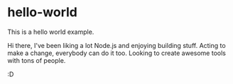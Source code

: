 # hello-world
This is a hello world example.

Hi there, 
I've been liking a lot Node.js and enjoying building stuff.
Acting to make a change, everybody can do it too.
Looking to create awesome tools with tons of people.

:D

